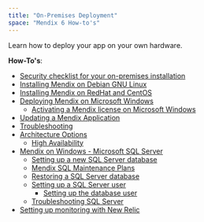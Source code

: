 ```yaml
---
title: "On-Premises Deployment"
space: "Mendix 6 How-to's"
---
```

Learn how to deploy your app on your own hardware.

**How-To's**:

*   [Security checklist for your on-premises installation](security-checklist-for-your-on-premises-installation)
*   [Installing Mendix on Debian GNU Linux](installing-mendix-on-debian-gnu-linux)
*   [Installing Mendix on RedHat and CentOS](installing-mendix-on-redhat-and-centos)
*   [Deploying Mendix on Microsoft Windows](deploy-mendix-on-microsoft-windows)
    *   [Activating a Mendix license on Microsoft Windows](activate-a-mendix-license-on-microsoft-windows)
*   [Updating a Mendix Application](updating-a-mendix-application)
*   [Troubleshooting](troubleshooting)
*   [Architecture Options](design-the-architecture)
    *   [High Availability](high-availability)
*   [Mendix on Windows - Microsoft SQL Server](mendix-on-windows-microsoft-sql-server)
    *   [Setting up a new SQL Server database](setting-up-a-new-sql-server-database)
    *   [Mendix SQL Maintenance Plans](mendix-sql-maintenance-plans)
    *   [Restoring a SQL Server database](restoring-a-sql-server-database)
    *   [Setting up a SQL Server user](setting-up-a-sql-server-user)
        *   [Setting up the database user](setting-up-the-database-user)
    *   [Troubleshooting SQL Server](troubleshooting-sql-server)
*   [Setting up monitoring with New Relic](setting-up-monitoring-with-new-relic)
